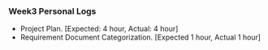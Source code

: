 ### Week3 Personal Logs
* Project Plan. [Expected: 4 hour, Actual: 4 hour]
* Requirement Document Categorization. [Expected 1 hour, Actual 1 hour]
